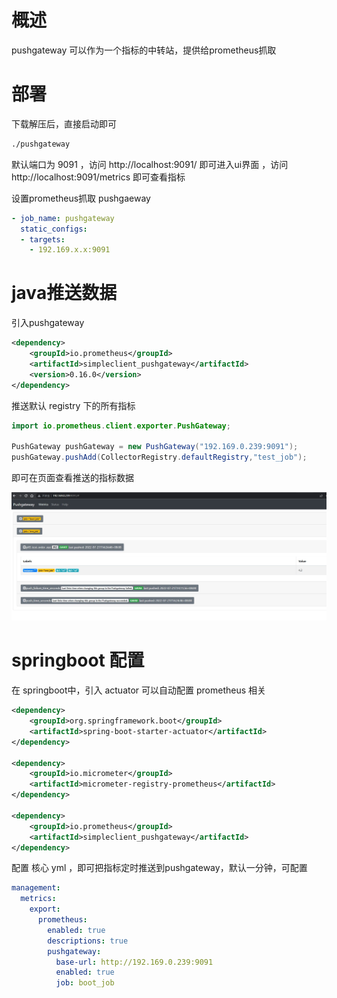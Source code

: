# 概述

pushgateway 可以作为一个指标的中转站，提供给prometheus抓取

# 部署

下载解压后，直接启动即可

```bash
./pushgateway
```

默认端口为 9091 ，访问 http://localhost:9091/ 即可进入ui界面 ，访问 http://localhost:9091/metrics 即可查看指标

设置prometheus抓取 pushgaeway

```yaml
- job_name: pushgateway
  static_configs:
  - targets:
    - 192.169.x.x:9091
```

# java推送数据

引入pushgateway

```xml
<dependency>
    <groupId>io.prometheus</groupId>
    <artifactId>simpleclient_pushgateway</artifactId>
    <version>0.16.0</version>
</dependency>
```

推送默认 registry 下的所有指标

```java
import io.prometheus.client.exporter.PushGateway;

PushGateway pushGateway = new PushGateway("192.169.0.239:9091");
pushGateway.pushAdd(CollectorRegistry.defaultRegistry,"test_job");
```

即可在页面查看推送的指标数据

![](img/j2.jpg)



# springboot 配置

在 springboot中，引入 actuator 可以自动配置 prometheus 相关

```xml
<dependency>
    <groupId>org.springframework.boot</groupId>
    <artifactId>spring-boot-starter-actuator</artifactId>
</dependency>

<dependency>
    <groupId>io.micrometer</groupId>
    <artifactId>micrometer-registry-prometheus</artifactId>
</dependency>

<dependency>
    <groupId>io.prometheus</groupId>
    <artifactId>simpleclient_pushgateway</artifactId>
</dependency>
```

配置 核心 yml ，即可把指标定时推送到pushgateway，默认一分钟，可配置

```yaml
management:
  metrics:
    export:
      prometheus:
        enabled: true
        descriptions: true
        pushgateway:
          base-url: http://192.169.0.239:9091
          enabled: true
          job: boot_job
```

